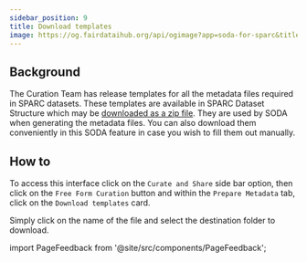 ```yaml
---
sidebar_position: 9
title: Download templates
image: https://og.fairdataihub.org/api/ogimage?app=soda-for-sparc&title=Download%20Templates&description=Prepare%20Metadata
---
```


## Background

The Curation Team has release templates for all the metadata files required in SPARC datasets. These templates are available in SPARC Dataset Structure which may be [downloaded as a zip file](https://github.com/SciCrunch/sparc-curation/releases/tag/dataset-template-1.2.3). They are used by SODA when generating the metadata files. You can also download them conveniently in this SODA feature in case you wish to fill them out manually.

## How to

To access this interface click on the `Curate and Share` side bar option, then click on the `Free Form Curation` button and within the `Prepare Metadata` tab,
click on the `Download templates` card.

Simply click on the name of the file and select the destination folder to download.

import PageFeedback from '@site/src/components/PageFeedback';

<PageFeedback />
